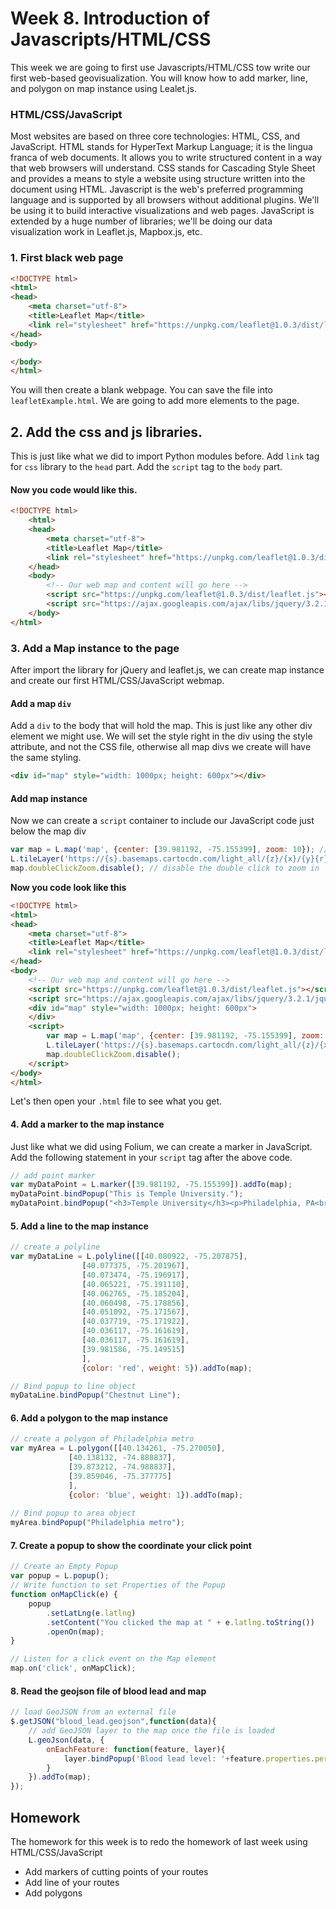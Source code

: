 # Week 8. Introduction of Javascripts/HTML/CSS
This week we are going to first use Javascripts/HTML/CSS tow write our first web-based geovisualization. You will know how to add marker, line, and polygon on map instance using Lealet.js. 

### HTML/CSS/JavaScript

Most websites are based on three core technologies: HTML, CSS, and JavaScript. HTML stands for HyperText Markup Language; it is the lingua franca of web documents. It allows you to write structured content in a way that web browsers will understand. CSS stands for Cascading Style Sheet and provides a means to style a website using structure written into the document using HTML. Javascript is the web's preferred programming language and is supported by all browsers without additional plugins. We'll be using it to build interactive visualizations and web pages. JavaScript is extended by a huge number of libraries; we'll be doing our data visualization work in Leaflet.js, Mapbox.js, etc.


### 1. First black web page
```html
<!DOCTYPE html>
<html>
<head>
	<meta charset="utf-8">
	<title>Leaflet Map</title>
	<link rel="stylesheet" href="https://unpkg.com/leaflet@1.0.3/dist/leaflet.css"/>
</head>
<body>

</body>
</html>
```
You will then create a blank webpage. You can save the file into `leafletExample.html`. We are going to add more elements to the page. 

## 2. Add the css and js libraries. 
This is just like what we did to import Python modules before. Add `link` tag for `css` library to the `head` part. Add the `script` tag to the `body` part. 
#### Now you code would like this.

``` html
<!DOCTYPE html>
    <html>
    <head>
    	<meta charset="utf-8">
    	<title>Leaflet Map</title>
    	<link rel="stylesheet" href="https://unpkg.com/leaflet@1.0.3/dist/leaflet.css"/>
    </head>
    <body>
        <!-- Our web map and content will go here -->
        <script src="https://unpkg.com/leaflet@1.0.3/dist/leaflet.js"></script>
        <script src="https://ajax.googleapis.com/ajax/libs/jquery/3.2.1/jquery.min.js"></script>
    </body>
</html>
```
### 3. Add a Map instance to the page
After import the library for jQuery and leaflet.js, we can create map instance and create our first HTML/CSS/JavaScript webmap. 

#### Add a map `div`
Add a `div` to the body that will hold the map. This is just like any other div element we might use. We will set the style right in the div using the style attribute, and not the CSS file, otherwise all map divs we create will have the same styling.

```html
<div id="map" style="width: 1000px; height: 600px"></div>
```

#### Add map instance
Now we can create a `script` container to include our JavaScript code just below the map div
```js
var map = L.map('map', {center: [39.981192, -75.155399], zoom: 10}); // create a map instance with center of Temple University
L.tileLayer('https://{s}.basemaps.cartocdn.com/light_all/{z}/{x}/{y}{r}.png', { attribution: '© OpenStreetMap' }).addTo(map);
map.doubleClickZoom.disable(); // disable the double click to zoom in
```

**Now you code look like this**
```html
<!DOCTYPE html>
<html>
<head>
	<meta charset="utf-8">
	<title>Leaflet Map</title>
	<link rel="stylesheet" href="https://unpkg.com/leaflet@1.0.3/dist/leaflet.css"/>
</head>
<body>
    <!-- Our web map and content will go here -->
    <script src="https://unpkg.com/leaflet@1.0.3/dist/leaflet.js"></script>
    <script src="https://ajax.googleapis.com/ajax/libs/jquery/3.2.1/jquery.min.js"></script>
    <div id="map" style="width: 1000px; height: 600px">
    </div>
    <script>
    	var map = L.map('map', {center: [39.981192, -75.155399], zoom: 10});
    	L.tileLayer('https://{s}.basemaps.cartocdn.com/light_all/{z}/{x}/{y}{r}.png', { attribution: '© OpenStreetMap' }).addTo(map);
    	map.doubleClickZoom.disable();
    </script>
</body>
</html>
```

Let's then open your `.html` file to see what you get. 

#### 4. Add a marker to the map instance
Just like what we did using Folium, we can create a marker in JavaScript. Add the following statement in your `script` tag after the above code. 
```js
// add point marker
var myDataPoint = L.marker([39.981192, -75.155399]).addTo(map);
myDataPoint.bindPopup("This is Temple University.");
myDataPoint.bindPopup("<h3>Temple University</h3><p>Philadelphia, PA<br>Information about Temple University.</p>");
```

#### 5. Add a line to the map instance

```js
// create a polyline
var myDataLine = L.polyline([[40.080922, -75.207875], 
				[40.077375, -75.201967],
				[40.073474, -75.196917],
				[40.065221, -75.191110],
				[40.062765, -75.185204],
				[40.060498, -75.178856],
				[40.051092, -75.171567],
				[40.037719, -75.171922],
				[40.036117, -75.161619],
				[40.036117, -75.161619],
				[39.981586, -75.149515]
				],
			    {color: 'red', weight: 5}).addTo(map);

// Bind popup to line object
myDataLine.bindPopup("Chestnut Line");
```

#### 6. Add a polygon to the map instance
```js
// create a polygon of Philadelphia metro
var myArea = L.polygon([[40.134261, -75.270050],
			 [40.138132, -74.888837],
			 [39.873212, -74.988837],
			 [39.859046, -75.377775]
			 ],
   			 {color: 'blue', weight: 1}).addTo(map);
   			 
// Bind popup to area object
myArea.bindPopup("Philadelphia metro");
```

#### 7. Create a popup to show the coordinate your click point
```js
// Create an Empty Popup
var popup = L.popup();
// Write function to set Properties of the Popup
function onMapClick(e) {
    popup
        .setLatLng(e.latlng)
        .setContent("You clicked the map at " + e.latlng.toString())
        .openOn(map);
}

// Listen for a click event on the Map element
map.on('click', onMapClick);
```

#### 8. Read the geojson file of blood lead and map
```js
// load GeoJSON from an external file
$.getJSON("blood_lead.geojson",function(data){
    // add GeoJSON layer to the map once the file is loaded
    L.geoJson(data, {
    	onEachFeature: function(feature, layer){
    		layer.bindPopup('Blood lead level: '+feature.properties.perc_5plus);
    	}
    }).addTo(map);
});
```

## Homework
The homework for this week is to redo the homework of last week using HTML/CSS/JavaScript
 - Add markers of cutting points of your routes
 - Add line of your routes
 - Add polygons
